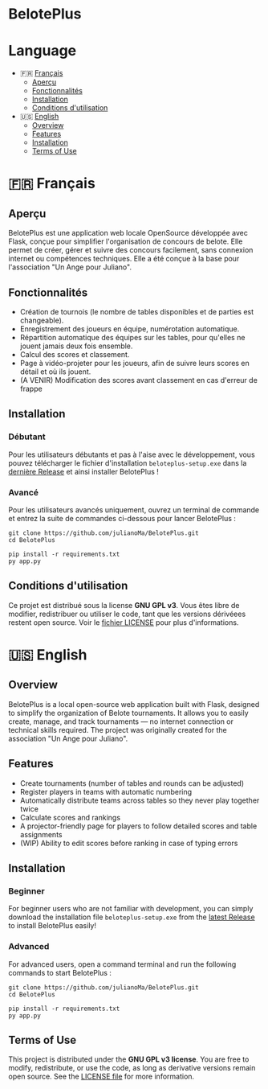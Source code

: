 # BelotePlus

# Language

- 🇫🇷 [Français](#-français)
    * [Aperçu](#aperçu)
    * [Fonctionnalités](#fonctionnalités)
    * [Installation](#installation)
    * [Conditions d'utilisation](#conditions-dutilisation)
- 🇺🇸 [English](#-english)
    * [Overview](#overview)
    * [Features](#features)
    * [Installation](#installation-1)
    * [Terms of Use](#terms-of-use)

# 🇫🇷 Français

## Aperçu

BelotePlus est une application web locale OpenSource développée avec Flask, conçue pour simplifier l'organisation de concours de belote. Elle permet de créer, gérer et suivre des concours facilement, sans connexion internet ou compétences techniques.
Elle a été conçue à la base pour l'association "Un Ange pour Juliano".

## Fonctionnalités
- Création de tournois (le nombre de tables disponibles et de parties est changeable).
- Enregistrement des joueurs en équipe, numérotation automatique.
- Répartition automatique des équipes sur les tables, pour qu'elles ne jouent jamais deux fois ensemble.
- Calcul des scores et classement.
- Page à vidéo-projeter pour les joueurs, afin de suivre leurs scores en détail et où ils jouent.
- (A VENIR) Modification des scores avant classement en cas d'erreur de frappe

## Installation

### Débutant
Pour les utilisateurs débutants et pas à l'aise avec le développement, vous pouvez télécharger le fichier d'installation `beloteplus-setup.exe` dans la [dernière Release](https://github.com/julianoMa/BelotePlus/releases) et ainsi installer BelotePlus !

### Avancé 
Pour les utilisateurs avancés uniquement, ouvrez un terminal de commande et entrez la suite de commandes ci-dessous pour lancer BelotePlus :
```shell
git clone https://github.com/julianoMa/BelotePlus.git
cd BelotePlus

pip install -r requirements.txt
py app.py
```

## Conditions d'utilisation
Ce projet est distribué sous la license **GNU GPL v3**.
Vous êtes libre de modifier, redistribuer ou utiliser le code, tant que les versions dérivéees restent open source.
Voir le [fichier LICENSE](https://github.com/julianoMa/BelotePlus/blob/main/LICENSE) pour plus d'informations.

# 🇺🇸 English

## Overview

BelotePlus is a local open-source web application built with Flask, designed to simplify the organization of Belote tournaments. It allows you to easily create, manage, and track tournaments — no internet connection or technical skills required.
The project was originally created for the association "Un Ange pour Juliano".

## Features

- Create tournaments (number of tables and rounds can be adjusted)
- Register players in teams with automatic numbering
- Automatically distribute teams across tables so they never play together twice
- Calculate scores and rankings
- A projector-friendly page for players to follow detailed scores and table assignments
- (WIP) Ability to edit scores before ranking in case of typing errors

## Installation

### Beginner
For beginner users who are not familiar with development, you can simply download the installation file `beloteplus-setup.exe` from the [latest Release](https://github.com/julianoMa/BelotePlus/releases) to install BelotePlus easily!

### Advanced
For advanced users, open a command terminal and run the following commands to start BelotePlus :
```shell
git clone https://github.com/julianoMa/BelotePlus.git
cd BelotePlus

pip install -r requirements.txt
py app.py
```

## Terms of Use
This project is distributed under the **GNU GPL v3 license**.
You are free to modify, redistribute, or use the code, as long as derivative versions remain open source.
See the [LICENSE file](https://github.com/julianoMa/BelotePlus/blob/main/LICENSE) for more information.